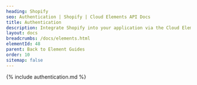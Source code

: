 ```yaml
---
heading: Shopify
seo: Authentication | Shopify | Cloud Elements API Docs
title: Authentication
description: Integrate Shopify into your application via the Cloud Elements APIs.
layout: docs
breadcrumbs: /docs/elements.html
elementId: 48
parent: Back to Element Guides
order: 10
sitemap: false
---
```


{% include authentication.md %}
